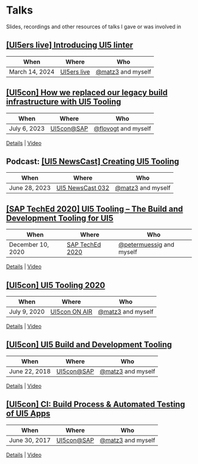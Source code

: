 # Talks
Slides, recordings and other resources of talks I gave or was involved in

## [[UI5ers live] Introducing UI5 linter](https://www.youtube.com/watch?v=dQNKmXldGUE)

When | Where | Who
---- | ----- | ----
March 14, 2024 | [UI5ers live](https://openui5.org/events/#id=ui5ers-36) | [@matz3](https://github.com/matz3) and myself

## [[UI5con] How we replaced our legacy build infrastructure with UI5 Tooling](./UI5con_at_SAP_2023)

When | Where | Who
---- | ----- | ----
July 6, 2023 | [UI5con@SAP](https://openui5.org/ui5con/germany2023/) | [@flovogt](https://github.com/flovogt) and myself

[Details](./UI5con_at_SAP_2023) | [Video](https://www.youtube.com/live/aCyMC27ED80?feature=share&t=10945)

## Podcast: [[UI5 NewsCast] Creating UI5 Tooling](https://podcast.opensap.info/ui5-newscast/2023/06/20/ui5-newscast-032-creating-ui5-tooling/)

When | Where | Who
---- | ----- | ----
June 28, 2023 | [UI5 NewsCast 032](https://podcast.opensap.info/ui5-newscast/2023/06/20/ui5-newscast-032-creating-ui5-tooling/) | [@matz3](https://github.com/matz3) and myself

## [[SAP TechEd 2020] UI5 Tooling – The Build and Development Tooling for UI5](./TechEd_2020)

When | Where | Who
---- | ----- | ----
December 10, 2020 | [SAP TechEd 2020](https://events.sapteched.com/widget/sap/sapteched2020/Catalog/session/1602217237713001KYUH) | [@petermuessig](https://github.com/petermuessig) and myself

[Details](./TechEd_2020) | [Video](https://www.youtube.com/watch?v=Cnag-Z4jzcc)

## [[UI5con] UI5 Tooling 2020](./UI5con_ON_AIR_2020)

When | Where | Who
---- | ----- | ----
July 9, 2020 | [UI5con ON AIR](https://openui5.org/ui5con/onair2020/) | [@matz3](https://github.com/matz3) and myself

[Details](./UI5con_ON_AIR_2020) | [Video](https://www.youtube.com/watch?v=8IHoVJLKN34)

## [[UI5con] UI5 Build and Development Tooling](./UI5con_at_SAP_2018)

When | Where | Who
---- | ----- | ----
June 22, 2018 | [UI5con@SAP](http://openui5.org/ui5con/) | [@matz3](https://github.com/matz3) and myself

[Details](./UI5con_at_SAP_2018) | [Video](https://www.youtube.com/watch?v=iQ07oe26y_k)

## [[UI5con] CI: Build Process & Automated Testing of UI5 Apps](./UI5con_at_SAP_2017)

When | Where | Who
---- | ----- | ----
June 30, 2017 | [UI5con@SAP](http://openui5.org/ui5con/) | [@matz3](https://github.com/matz3) and myself

[Details](./UI5con_at_SAP_2017) | [Video](https://www.youtube.com/watch?v=TceM3zf8VSk)
